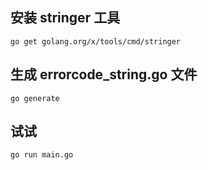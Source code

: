 ## 安装 stringer 工具
`go get golang.org/x/tools/cmd/stringer`
## 生成 errorcode_string.go 文件
`go generate`
## 试试
`go run main.go`